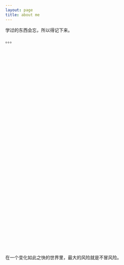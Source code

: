```yaml
---
layout: page
title: about me
---
```


学过的东西会忘，所以得记下来。
<p>
。。。
<p>

<br  />

<br  />

<br  />

<br  />

<br  />

<br  />

<br  />

<br  />

<br  />

<br  />

<br  />

<br  />

<br  />

<br  />

<br  />

<br  />

<br  />

<br  />

<br  />

<br  />

<br  />

<br  />

<br  />

<br  />

<br  />

<br  />

<br  />

<br  />

<br  />

<br  />

<br  />

<br  />

<br  />

<br  />

<br  />

<br  />

<br  />





在一个变化如此之快的世界里，最大的风险就是不冒风险。
